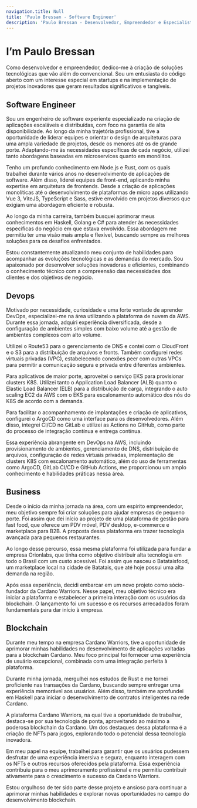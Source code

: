```yaml
---
navigation.title: Null
title: 'Paulo Bressan - Software Engineer'
description: 'Paulo Bressan - Desenvolvedor, Empreendedor e Especialista em Software Engineering, DevOps e Blockchain. Apaixonado por criar soluções tecnológicas inovadoras, combinando conhecimento técnico com compreensão das necessidades dos clientes e objetivos de negócio. Experiência em arquitetura de aplicações escaláveis e distribuídas, gerenciamento de ambientes em nuvem, provisionamento de clusters K8S, desenvolvimento de contratos inteligentes na rede Cardano e criação de NFTs para jogos. Constantemente atualizando habilidades para acompanhar as evoluções tecnológicas e demandas do mercado.'
---
```


# I’m Paulo Bressan

Como desenvolvedor e empreendedor, dedico-me à criação de soluções tecnológicas que vão além do convencional. Sou um entusiasta do código aberto com um interesse especial em startups e na implementação de projetos inovadores que geram resultados significativos e tangíveis.

## Software Engineer
Sou um engenheiro de software experiente especializado na criação de aplicações escaláveis e distribuídas, com foco na garantia de alta disponibilidade. Ao longo da minha trajetória profissional, tive a oportunidade de liderar equipes e orientar o design de arquiteturas para uma ampla variedade de projetos, desde os menores até os de grande porte. Adaptando-me às necessidades específicas de cada negócio, utilizei tanto abordagens baseadas em microservices quanto em monólitos.

Tenho um profundo conhecimento em Node.js e Rust, com os quais trabalhei durante vários anos no desenvolvimento de aplicações de software. Além disso, liderei equipes de front-end, aplicando minha expertise em arquitetura de frontends. Desde a criação de aplicações monolíticas até o desenvolvimento de plataformas de micro apps utilizando Vue 3, ViteJS, TypeScript e Sass, estive envolvido em projetos diversos que exigiam uma abordagem eficiente e robusta.

Ao longo da minha carreira, também busquei aprimorar meus conhecimentos em Haskell, Golang e C# para atender às necessidades específicas do negócio em que estava envolvido. Essa abordagem me permitiu ter uma visão mais ampla e flexível, buscando sempre as melhores soluções para os desafios enfrentados.

Estou constantemente atualizando meu conjunto de habilidades para acompanhar as evoluções tecnológicas e as demandas do mercado. Sou apaixonado por desenvolver soluções inovadoras e eficientes, combinando o conhecimento técnico com a compreensão das necessidades dos clientes e dos objetivos de negócio.
## Devops
Motivado por necessidade, curiosidade e uma forte vontade de aprender DevOps, especializei-me na área utilizando a plataforma de nuvem da AWS. Durante essa jornada, adquiri experiência diversificada, desde a configuração de ambientes simples com baixo volume até a gestão de ambientes complexos com alto volume.

Utilizei o Route53 para o gerenciamento de DNS e contei com o CloudFront e o S3 para a distribuição de arquivos e fronts. Também configurei redes virtuais privadas (VPC), estabelecendo conexões peer com outras VPCs para permitir a comunicação segura e privada entre diferentes ambientes.

Para aplicativos de maior porte, aproveitei o serviço EKS para provisionar clusters K8S. Utilizei tanto o Application Load Balancer (ALB) quanto o Elastic Load Balancer (ELB) para a distribuição de carga, integrando o auto scaling EC2 da AWS com o EKS para escalonamento automático dos nós do K8S de acordo com a demanda.

Para facilitar o acompanhamento de implantações e criação de aplicativos, configurei o ArgoCD como uma interface para os desenvolvedores. Além disso, integrei CI/CD no GitLab e utilizei as Actions no GitHub, como parte do processo de integração contínua e entrega contínua.

Essa experiência abrangente em DevOps na AWS, incluindo provisionamento de ambientes, gerenciamento de DNS, distribuição de arquivos, configuração de redes virtuais privadas, implementação de clusters K8S com escalonamento automático, além do uso de ferramentas como ArgoCD, GitLab CI/CD e GitHub Actions, me proporcionou um amplo conhecimento e habilidades práticas nessa área.
## Business
Desde o início da minha jornada na área, com um espírito empreendedor, meu objetivo sempre foi criar soluções para ajudar empresas de pequeno porte. Foi assim que dei início ao projeto de uma plataforma de gestão para fast food, que oferece um PDV móvel, PDV desktop, e-commerce e marketplace para B2B. A proposta dessa plataforma era trazer tecnologia avançada para pequenos restaurantes.

Ao longo desse percurso, essa mesma plataforma foi utilizada para fundar a empresa Orionlabs, que tinha como objetivo distribuir alta tecnologia em todo o Brasil com um custo acessível. Foi assim que nasceu o Batataisfood, um marketplace local na cidade de Batatais, que até hoje possui uma alta demanda na região.

Após essa experiência, decidi embarcar em um novo projeto como sócio-fundador da Cardano Warriors. Nesse papel, meu objetivo técnico era iniciar a plataforma e estabelecer a primeira interação com os usuários da blockchain. O lançamento foi um sucesso e os recursos arrecadados foram fundamentais para dar início à empresa.

## Blockchain

Durante meu tempo na empresa Cardano Warriors, tive a oportunidade de aprimorar minhas habilidades no desenvolvimento de aplicações voltadas para a blockchain Cardano. Meu foco principal foi fornecer uma experiência de usuário excepcional, combinada com uma integração perfeita à plataforma.

Durante minha jornada, mergulhei nos estudos de Rust e me tornei proficiente nas transações da Cardano, buscando sempre entregar uma experiência memorável aos usuários. Além disso, também me aprofundei em Haskell para iniciar o desenvolvimento de contratos inteligentes na rede Cardano.

A plataforma Cardano Warriors, na qual tive a oportunidade de trabalhar, destaca-se por sua tecnologia de ponta, aproveitando ao máximo a poderosa blockchain da Cardano. Um dos destaques dessa plataforma é a criação de NFTs para jogos, explorando todo o potencial dessa tecnologia inovadora.

Em meu papel na equipe, trabalhei para garantir que os usuários pudessem desfrutar de uma experiência imersiva e segura, enquanto interagem com os NFTs e outros recursos oferecidos pela plataforma. Essa experiência contribuiu para o meu aprimoramento profissional e me permitiu contribuir ativamente para o crescimento e sucesso da Cardano Warriors.

Estou orgulhoso de ter sido parte desse projeto e ansioso para continuar a aprimorar minhas habilidades e explorar novas oportunidades no campo do desenvolvimento blockchain.
